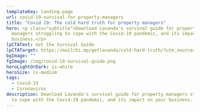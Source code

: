 ```yaml
---
templateKey: landing-page
url: covid-19-survival-for-property-managers
title: "Covid 19: The cold hard truth for property managers"
hero: <p class="subtitle">Download Lavanda's survival guide for property
  managers struggling to cope with the Covid-19 pandemic, and its impact on your
  business.</p>
lpCTAText: Get the Survival Guide
lpCTATarget: https://mailchi.mp/getlavanda/cold-hard-truth/?utm_source=in&utm_medium=post&utm_campaign=truth
bgImage: ""
fgImage: /img/covid-19-survival-guide.png
heroLightOrDark: is-white
heroSize: is-medium
tags:
  - Covid-19
  - Coronavirus
description: Download Lavanda's survival guide for property managers struggling
  to cope with the Covid-19 pandemic, and its impact on your business.
---
```

